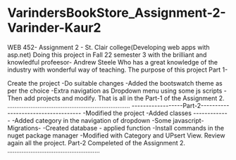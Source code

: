 # VarindersBookStore_Assignment-2-Varinder-Kaur2
 WEB 452- Assignment 2 - St. Clair college(Developing web apps with asp.net) 
 Doing this project in Fall 22 semester 3 with the brilliant and knowledful profeesor- Andrew Steele Who has a great knowledge of the industry with wonderful way of teaching. 
 The purpose of this project 
 Part 1-

Create the project 
-Do suitable changes 
-Added the bootswatch theme as per the choice 
-Extra navigation as Dropdown menu using some js scripts 
-Then add projects and modify. 
That is all in the Part-1 of the Assignment 2.
.....................................................................
------------------Part-2------------------------------------
-Modified the project
-Added classes -------------
-Added category in the navigation of dropdown
-Some javascript-Migrations-
-Created database - applied function
-Install commands in the nuget package manager
-Modified with Category and UPsert View.
Review again all the project.
Part-2 Compeleted of the Assignment 2.
....................................................
